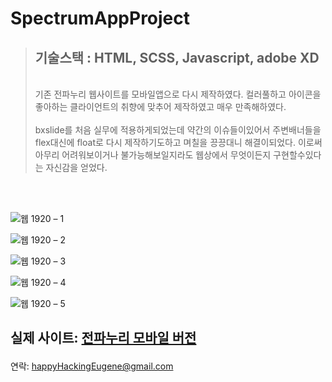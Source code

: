# SpectrumAppProject
>
> <h2>기술스택 : HTML, SCSS, Javascript, adobe XD</h2><br>
> 기존 전파누리 웹사이트를 모바일앱으로 다시 제작하였다. 컬러풀하고 아이콘을 좋아하는 클라이언트의 취향에 맞추어 제작하였고 매우 만족해하였다.<br><br>
> bxslide를 처음 실무에 적용하게되었는데 약간의 이슈들이있어서 주변배너들을 flex대신에 float로 다시 제작하기도하고 며칠을 끙끙대니 해결이되었다. 이로써 아무리 어려워보이거나 불가능해보일지라도 웹상에서 무엇이든지 구현할수있다는 자신감을 얻었다.
<br>
<br>

![웹 1920 – 1](https://user-images.githubusercontent.com/59987309/95176720-3a84d600-07f8-11eb-8538-3eb69dcc1a96.png)
<br>

![웹 1920 – 2](https://user-images.githubusercontent.com/59987309/95176736-3e185d00-07f8-11eb-89a7-8cbbc8864fb6.png)

![웹 1920 – 3](https://user-images.githubusercontent.com/59987309/95176744-41134d80-07f8-11eb-897e-f92322cff834.png)

![웹 1920 – 4](https://user-images.githubusercontent.com/59987309/95176739-3f498a00-07f8-11eb-81d7-0756cbcb618e.png)

![웹 1920 – 5](https://user-images.githubusercontent.com/59987309/95176731-3ce73000-07f8-11eb-93a1-412e239a63d3.png)

실제 사이트: <a href="https://spectrummap.kr/mobile/m_index.do?submain=&from=">전파누리 모바일 버전</a></p>
--
연락: <a href="mailto:happyHackingEugene@gmail@gmail.com">happyHackingEugene@gmail.com</a></p>
